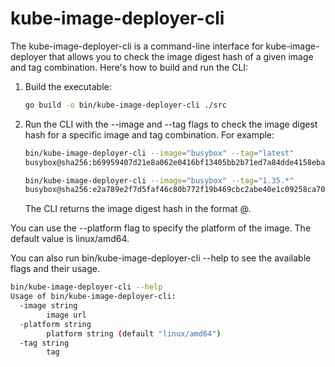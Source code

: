 # kube-image-deployer-cli
The kube-image-deployer-cli is a command-line interface for kube-image-deployer that allows you to check the image digest hash of a given image and tag combination. Here's how to build and run the CLI:

1. Build the executable:
      ```bash
      go build -o bin/kube-image-deployer-cli ./src
      ```

1. Run the CLI with the --image and --tag flags to check the image digest hash for a specific image and tag combination. For example:
      ```bash
      bin/kube-image-deployer-cli --image="busybox" --tag="latest"
      busybox@sha256:b69959407d21e8a062e0416bf13405bb2b71ed7a84dde4158ebafacfa06f5578
      
      bin/kube-image-deployer-cli --image="busybox" --tag="1.35.*"
      busybox@sha256:e2a789e2f7d5faf46c80b772f19b469cbc2abe40e1c09258ca70299444d0d7cd
      ```

      The CLI returns the image digest hash in the format <image>@<hash>.

You can use the --platform flag to specify the platform of the image. The default value is linux/amd64.

You can also run bin/kube-image-deployer-cli --help to see the available flags and their usage.

```bash
bin/kube-image-deployer-cli --help
Usage of bin/kube-image-deployer-cli:
  -image string
        image url
  -platform string
        platform string (default "linux/amd64")
  -tag string
        tag
```